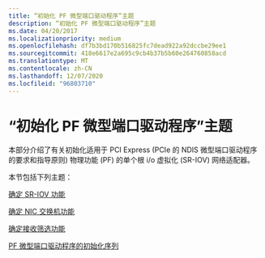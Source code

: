```yaml
---
title: “初始化 PF 微型端口驱动程序”主题
description: “初始化 PF 微型端口驱动程序”主题
ms.date: 04/20/2017
ms.localizationpriority: medium
ms.openlocfilehash: df7b3bd170b516825fc7dead922a92dccbe29ee1
ms.sourcegitcommit: 418e6617e2a695c9cb4b37b5b60e264760858acd
ms.translationtype: MT
ms.contentlocale: zh-CN
ms.lasthandoff: 12/07/2020
ms.locfileid: "96803710"
---
```

# <a name="initializing-a-pf-miniport-driver-topics"></a>“初始化 PF 微型端口驱动程序”主题


本部分介绍了有关初始化适用于 PCI Express (PCIe 的 NDIS 微型端口驱动程序的要求和指导原则) 物理功能 (PF) 的单个根 i/o 虚拟化 (SR-IOV) 网络适配器。

本节包括下列主题：

[确定 SR-IOV 功能](determining-sr-iov-capabilities.md)

[确定 NIC 交换机功能](determining-nic-switch-capabilities.md)

[确定接收筛选功能](determining-receive-filtering-capabilities.md)

[PF 微型端口驱动程序的初始化序列](initialization-sequence-for-pf-miniport-drivers.md)

 

 





